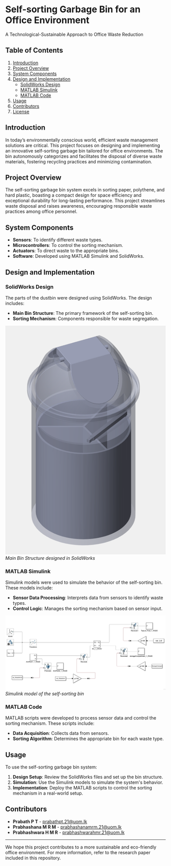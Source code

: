 # Self-sorting Garbage Bin for an Office Environment

A Technological-Sustainable Approach to Office Waste Reduction

## Table of Contents
1. [Introduction](#introduction)
2. [Project Overview](#project-overview)
3. [System Components](#system-components)
4. [Design and Implementation](#design-and-implementation)
   - [SolidWorks Design](#solidworks-design)
   - [MATLAB Simulink](#matlab-simulink)
   - [MATLAB Code](#matlab-code)
5. [Usage](#usage)
6. [Contributors](#contributors)
7. [License](#license)

## Introduction
In today’s environmentally conscious world, efficient waste management solutions are critical. This project focuses on designing and implementing an innovative self-sorting garbage bin tailored for office environments. The bin autonomously categorizes and facilitates the disposal of diverse waste materials, fostering recycling practices and minimizing contamination.

## Project Overview
The self-sorting garbage bin system excels in sorting paper, polythene, and hard plastic, boasting a compact design for space efficiency and exceptional durability for long-lasting performance. This project streamlines waste disposal and raises awareness, encouraging responsible waste practices among office personnel.

## System Components
- **Sensors**: To identify different waste types.
- **Microcontrollers**: To control the sorting mechanism.
- **Actuators**: To direct waste to the appropriate bins.
- **Software**: Developed using MATLAB Simulink and SolidWorks.

## Design and Implementation
### SolidWorks Design
The parts of the dustbin were designed using SolidWorks. The design includes:
- **Main Bin Structure**: The primary framework of the self-sorting bin.
- **Sorting Mechanism**: Components responsible for waste segregation.

![Main Bin Structure](Images/main_bin_structure.png)
*Main Bin Structure designed in SolidWorks*

### MATLAB Simulink
Simulink models were used to simulate the behavior of the self-sorting bin. These models include:
- **Sensor Data Processing**: Interprets data from sensors to identify waste types.
- **Control Logic**: Manages the sorting mechanism based on sensor input.

![Simulink Model](Images/simulink_model.png)
*Simulink model of the self-sorting bin*

### MATLAB Code
MATLAB scripts were developed to process sensor data and control the sorting mechanism. These scripts include:
- **Data Acquisition**: Collects data from sensors.
- **Sorting Algorithm**: Determines the appropriate bin for each waste type.

## Usage
To use the self-sorting garbage bin system:
1. **Design Setup**: Review the SolidWorks files and set up the bin structure.
2. **Simulation**: Use the Simulink models to simulate the system's behavior.
3. **Implementation**: Deploy the MATLAB scripts to control the sorting mechanism in a real-world setup.

## Contributors
- **Prabath P T** - [prabathpt.21@uom.lk](mailto:prabathpt.21@uom.lk)
- **Prabhashana M R M** - [prabhashanamrm.21@uom.lk](mailto:prabhashanamrm.21@uom.lk)
- **Prabhashwara H M R** - [prabhashwarahmr.21@uom.lk](mailto:prabhashwarahmr.21@uom.lk)
---

We hope this project contributes to a more sustainable and eco-friendly office environment. For more information, refer to the research paper included in this repository.
